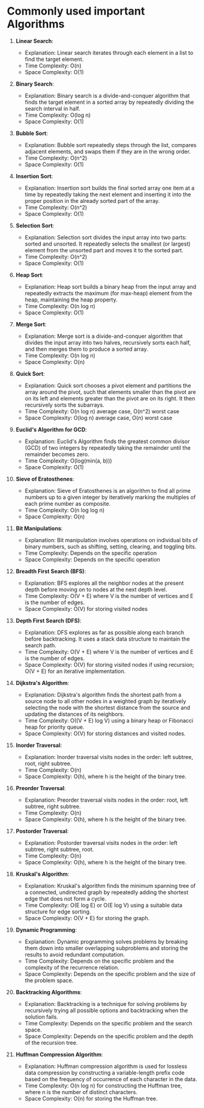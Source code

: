 # Commonly used important Algorithms

1. **Linear Search**:
   - Explanation: Linear search iterates through each element in a list to find the target element.
   - Time Complexity: O(n)
   - Space Complexity: O(1)

2. **Binary Search**:
   - Explanation: Binary search is a divide-and-conquer algorithm that finds the target element in a sorted array by repeatedly dividing the search interval in half.
   - Time Complexity: O(log n)
   - Space Complexity: O(1)

3. **Bubble Sort**:
   - Explanation: Bubble sort repeatedly steps through the list, compares adjacent elements, and swaps them if they are in the wrong order.
   - Time Complexity: O(n^2)
   - Space Complexity: O(1)

4. **Insertion Sort**:
   - Explanation: Insertion sort builds the final sorted array one item at a time by repeatedly taking the next element and inserting it into the proper position in the already sorted part of the array.
   - Time Complexity: O(n^2)
   - Space Complexity: O(1)

5. **Selection Sort**:
   - Explanation: Selection sort divides the input array into two parts: sorted and unsorted. It repeatedly selects the smallest (or largest) element from the unsorted part and moves it to the sorted part.
   - Time Complexity: O(n^2)
   - Space Complexity: O(1)

6. **Heap Sort**:
   - Explanation: Heap sort builds a binary heap from the input array and repeatedly extracts the maximum (for max-heap) element from the heap, maintaining the heap property.
   - Time Complexity: O(n log n)
   - Space Complexity: O(1)

7. **Merge Sort**:
   - Explanation: Merge sort is a divide-and-conquer algorithm that divides the input array into two halves, recursively sorts each half, and then merges them to produce a sorted array.
   - Time Complexity: O(n log n)
   - Space Complexity: O(n)

8. **Quick Sort**:
   - Explanation: Quick sort chooses a pivot element and partitions the array around the pivot, such that elements smaller than the pivot are on its left and elements greater than the pivot are on its right. It then recursively sorts the subarrays.
   - Time Complexity: O(n log n) average case, O(n^2) worst case
   - Space Complexity: O(log n) average case, O(n) worst case

9. **Euclid's Algorithm for GCD**:
   - Explanation: Euclid's Algorithm finds the greatest common divisor (GCD) of two integers by repeatedly taking the remainder until the remainder becomes zero.
   - Time Complexity: O(log(min(a, b)))
   - Space Complexity: O(1)

10. **Sieve of Eratosthenes**:
    - Explanation: Sieve of Eratosthenes is an algorithm to find all prime numbers up to a given integer by iteratively marking the multiples of each prime number as composite.
    - Time Complexity: O(n log log n)
    - Space Complexity: O(n)

11. **Bit Manipulations**:
    - Explanation: Bit manipulation involves operations on individual bits of binary numbers, such as shifting, setting, clearing, and toggling bits.
    - Time Complexity: Depends on the specific operation
    - Space Complexity: Depends on the specific operation

12. **Breadth First Search (BFS)**:
    - Explanation: BFS explores all the neighbor nodes at the present depth before moving on to nodes at the next depth level.
    - Time Complexity: O(V + E) where V is the number of vertices and E is the number of edges.
    - Space Complexity: O(V) for storing visited nodes

13. **Depth First Search (DFS)**:
    - Explanation: DFS explores as far as possible along each branch before backtracking. It uses a stack data structure to maintain the search path.
    - Time Complexity: O(V + E) where V is the number of vertices and E is the number of edges.
    - Space Complexity: O(V) for storing visited nodes if using recursion; O(V + E) for an iterative implementation.

14. **Dijkstra's Algorithm**:
    - Explanation: Dijkstra's algorithm finds the shortest path from a source node to all other nodes in a weighted graph by iteratively selecting the node with the shortest distance from the source and updating the distances of its neighbors.
    - Time Complexity: O((V + E) log V) using a binary heap or Fibonacci heap for priority queue.
    - Space Complexity: O(V) for storing distances and visited nodes.

15. **Inorder Traversal**:
    - Explanation: Inorder traversal visits nodes in the order: left subtree, root, right subtree.
    - Time Complexity: O(n)
    - Space Complexity: O(h), where h is the height of the binary tree.

16. **Preorder Traversal**:
    - Explanation: Preorder traversal visits nodes in the order: root, left subtree, right subtree.
    - Time Complexity: O(n)
    - Space Complexity: O(h), where h is the height of the binary tree.

17. **Postorder Traversal**:
    - Explanation: Postorder traversal visits nodes in the order: left subtree, right subtree, root.
    - Time Complexity: O(n)
    - Space Complexity: O(h), where h is the height of the binary tree.

18. **Kruskal's Algorithm**:
    - Explanation: Kruskal's algorithm finds the minimum spanning tree of a connected, undirected graph by repeatedly adding the shortest edge that does not form a cycle.
    - Time Complexity: O(E log E) or O(E log V) using a suitable data structure for edge sorting.
    - Space Complexity: O(V + E) for storing the graph.

19. **Dynamic Programming**:
    - Explanation: Dynamic programming solves problems by breaking them down into smaller overlapping subproblems and storing the results to avoid redundant computation.
    - Time Complexity: Depends on the specific problem and the complexity of the recurrence relation.
    - Space Complexity: Depends on the specific problem and the size of the problem space.

20. **Backtracking Algorithms**:
    - Explanation: Backtracking is a technique for solving problems by recursively trying all possible options and backtracking when the solution fails.
    - Time Complexity: Depends on the specific problem and the search space.
    - Space Complexity: Depends on the specific problem and the depth of the recursion tree.

21. **Huffman Compression Algorithm**:
    - Explanation: Huffman compression algorithm is used for lossless data compression by constructing a variable-length prefix code based on the frequency of occurrence of each character in the data.
    - Time Complexity: O(n log n) for constructing the Huffman tree, where n is the number of distinct characters.
    - Space Complexity: O(n) for storing the Huffman tree.
